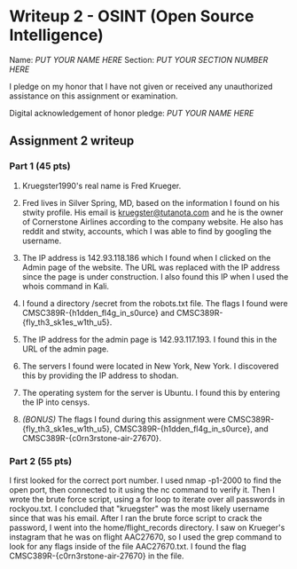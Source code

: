 Writeup 2 - OSINT (Open Source Intelligence)
======

Name: *PUT YOUR NAME HERE*
Section: *PUT YOUR SECTION NUMBER HERE*

I pledge on my honor that I have not given or received any unauthorized assistance on this assignment or examination.

Digital acknowledgement of honor pledge: *PUT YOUR NAME HERE*

## Assignment 2 writeup

### Part 1 (45 pts)

1. Kruegster1990's real name is Fred Krueger.

2. Fred lives in Silver Spring, MD, based on the information I found on his stwity profile. His email is kruegster@tutanota.com and he is the owner of Cornerstone Airlines according to the company website. He also has reddit and stwity, accounts, which I was able to find by googling the username.

3. The IP address is 142.93.118.186 which I found when I clicked on the Admin page of the website. The URL was replaced with the IP address since the page is under construction. I also found this IP when I used the whois command in Kali.

4. I found a directory /secret from the robots.txt file. The flags I found were CMSC389R-{h1dden_fl4g_in_s0urce} and CMSC389R-{fly_th3_sk1es_w1th_u5}.

5. The IP address for the admin page is 142.93.117.193. I found this in the URL of the admin page.

6. The servers I found were located in New York, New York. I discovered this by providing the IP address to shodan.

7. The operating system for the server is Ubuntu. I found this by entering the IP into censys.

8. *(BONUS)* The flags I found during this assignment were CMSC389R-{fly_th3_sk1es_w1th_u5}, CMSC389R-{h1dden_fl4g_in_s0urce}, and CMSC389R-{c0rn3rstone-air-27670}.

### Part 2 (55 pts)

I first looked for the correct port number. I used nmap -p1-2000 to find the open port, then connected to it using the nc command to verify it. Then I wrote the brute force script, using a for loop to iterate over all passwords in rockyou.txt. I concluded that "kruegster" was the most likely username since that was his email. After I ran the brute force script to crack the password, I went into the home/flight_records directory. I saw on Krueger's instagram that he was on flight AAC27670, so I used the grep command to look for any flags inside of the file AAC27670.txt. I found the flag CMSC389R-{c0rn3rstone-air-27670} in the file. 
